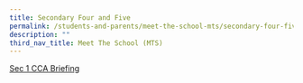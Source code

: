 ```yaml
---
title: Secondary Four and Five
permalink: /students-and-parents/meet-the-school-mts/secondary-four-five/
description: ""
third_nav_title: Meet The School (MTS)
---
```

<a href="/files/Meet%20the%20school%20(mts)/02%20S1%20CCA%20Briefing.pdf" target="_blank">Sec 1 CCA Briefing</a>